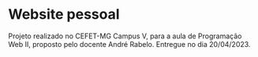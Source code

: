 # Website pessoal

Projeto realizado no CEFET-MG Campus V, para a aula de Programação Web II, proposto pelo docente André Rabelo.
Entregue no dia 20/04/2023.

